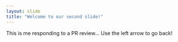 ```yaml
---
layout: slide
title: "Welcome to our second slide!"
---
```

This is me responding to a PR review...
Use the left arrow to go back!
